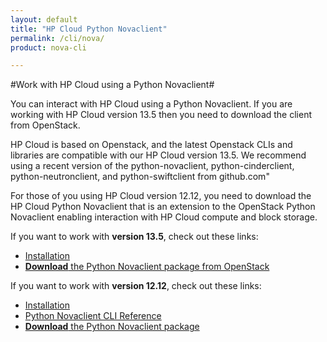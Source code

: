 ```yaml
---
layout: default
title: "HP Cloud Python Novaclient"
permalink: /cli/nova/
product: nova-cli

---
```

#Work with HP Cloud using a Python Novaclient#

You can interact with HP Cloud using a Python Novaclient. If you are working with HP Cloud version 13.5 then you need to download the client from OpenStack.

HP Cloud is based on Openstack, and the latest Openstack CLIs and libraries are compatible with our HP Cloud version 13.5. We recommend using a recent version of the python-novaclient, python-cinderclient, python-neutronclient, and python-swiftclient from github.com"

For those of you using HP Cloud version 12.12, you need to download the HP Cloud Python Novaclient that is an extension to the OpenStack Python Novaclient enabling interaction with HP Cloud compute and block storage.  

If you want to work with **version 13.5**, check out these links:

* [Installation](https://community.hpcloud.com/article/cloud-135-cli-installation-instructions)
* [**Download** the Python Novaclient package from OpenStack](http://docs.openstack.org/user-guide/content/install_clients.html)

If you want to work with **version 12.12**, check out these links:

* [Installation](/cli/nova/install)
* [Python Novaclient CLI Reference](/cli/nova/reference)
* [**Download** the Python Novaclient package](/file/python-novaclient_2.6.8-17.tar.gz)

